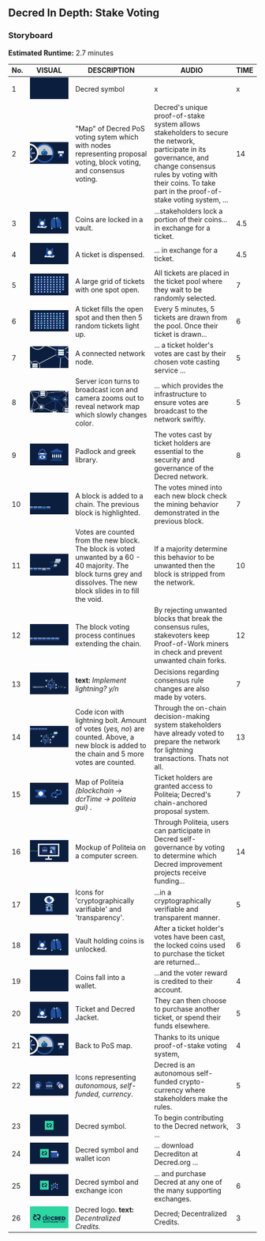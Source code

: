 ## Decred In Depth: Stake Voting
### Storyboard
**Estimated Runtime:** 2.7 minutes

No. | VISUAL | DESCRIPTION | AUDIO | TIME
--- | ------ | ----- | ----- | ----
1 | ![Shot 1](../decredStakeVoting/img/shot_1.svg) | Decred symbol | x | x
2 | ![Shot 2](../decredStakeVoting/img/shot_2.svg) | "Map" of Decred PoS voting sytem which with nodes representing proposal voting, block voting, and consensus voting. | Decred's unique proof-of-stake system allows stakeholders to secure the network, participate in its governance, and change consensus rules by voting with their coins. To take part in the proof-of-stake voting system, ... | 14
3 | ![Shot 3](../decredStakeVoting/img/shot_18.svg) | Coins are locked in a vault. | ...stakeholders lock a portion of their coins... in exchange for a ticket. | 4.5
4 | ![Shot 4](../decredStakeVoting/img/shot_4.svg) | A ticket is dispensed. | ... in exchange for a ticket. | 4.5
5 | ![Shot 5](../decredStakeVoting/img/shot_5.svg) | A large grid of tickets with one spot open.  | All tickets are placed in the ticket pool where they wait to be randomly selected. | 7
6 | ![Shot 6](../decredStakeVoting/img/shot_6.svg) | A ticket fills the open spot and then then 5 random tickets light up. | Every 5 minutes, 5 tickets are drawn from the pool. Once their ticket is drawn... | 6 
7 | ![Shot 7](../decredStakeVoting/img/shot_7.svg) | A connected network node. | ... a ticket holder's votes are cast by their chosen vote casting service ...  | 5
8 |  ![Shot 8](../decredStakeVoting/img/shot_8.svg) | Server icon turns to broadcast icon and camera zooms out to reveal network map which slowly changes color. | ... which provides the infrastructure to ensure votes are broadcast to the network swiftly. | 5
9 | ![Shot 9](../decredStakeVoting/img/shot_9.svg) | Padlock and greek library. | The votes cast by ticket holders are essential to the security and governance of the Decred network. | 8
10 | ![Shot 10](../decredStakeVoting/img/shot_10.svg) | A block is added to a chain.  The previous block is highlighted. | The votes mined into each new block check the mining behavior demonstrated in the previous block.  | 7
11 | ![Shot 11](../decredStakeVoting/img/shot_11.svg) | Votes are counted from the new block. The block is voted unwanted by a 60 - 40 majority. The block turns grey and dissolves. The new block slides in to fill the void. | If a majority determine this behavior to be unwanted then the block is stripped from the network. | 10 
12 | ![Shot 12](../decredStakeVoting/img/shot_12.svg) | The block voting process continues extending the chain. | By rejecting unwanted blocks that break the consensus rules, stakevoters keep Proof-of-Work miners in check and prevent unwanted chain forks. | 12
13 | ![Shot 13](../decredStakeVoting/img/shot_13.svg) | **text:** *Implement lightning? y/n* | Decisions regarding consensus rule changes are also made by voters.  | 7
14 | ![Shot 14](../decredStakeVoting/img/shot_14.svg) | Code icon with lightning bolt. Amount of votes (_yes, no_) are counted. Above, a new block is added to the chain and 5 more votes are counted. | Through the on-chain decision-making system stakeholders have already voted to prepare the network for lightning transactions. Thats not all. | 13
15 | ![Shot 15](../decredStakeVoting/img/shot_15.svg) | Map of Politeia *(blockchain -> dcrTime -> politeia gui)* . | Ticket holders are granted access to Politeia; Decred's chain-anchored proposal system.  | 7
16 | ![Shot 16](../decredStakeVoting/img/shot_16.svg) | Mockup of Politeia on a computer screen. | Through Politeia, users can participate in Decred self-governance by voting to determine which Decred improvement projects receive funding... | 14
17| ![Shot 17](../decredStakeVoting/img/shot_17.svg) | Icons for 'cryptographically varifiable' and 'transparency'. | ...in a cryptographically verifiable and transparent manner. | 5
18 |  ![Shot 18](../decredStakeVoting/img/shot_18.svg) | Vault holding coins is unlocked. | After a ticket holder's votes have been cast, the locked coins used to purchase the ticket are returned... | 6
19 | ![Shot 19](../decredStakeVoting/img/shot_19.svg) | Coins fall into a wallet. | ...and the voter reward is credited to their account. | 4
20 | ![Shot 20](../decredStakeVoting/img/shot_20.svg) | Ticket and Decred Jacket. | They can then choose to purchase another ticket, or spend their funds elsewhere. | 5
21 |  ![Shot 21](../decredStakeVoting/img/shot_2.svg) | Back to PoS map. | Thanks to its unique proof-of-stake voting system, | 4
22 | ![Shot 22](../decredStakeVoting/img/shot_22.svg) | Icons representing *autonomous, self-funded, currency*. | Decred is an autonomous self-funded crypto-currency where stakeholders make the rules. | 5
23 | ![Shot 23](../decredStakeVoting/img/shot_23.svg) | Decred symbol. | To begin contributing to the Decred network, ...  | 3
24 |  ![Shot 24](../decredStakeVoting/img/shot_24.svg) | Decred symbol and wallet icon | ... download Decrediton at Decred.org ...  | 4 
25 |  ![Shot 25](../decredStakeVoting/img/shot_25.svg) | Decred symbol and exchange icon | ... and purchase Decred at any one of the many supporting exchanges. | 6
26 | ![Shot 26](../decredStakeVoting/img/shot_26.svg) | Decred logo. **text:** *Decentralized Credits.* | Decred; Decentralized Credits. | 3
 